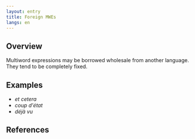 ```yaml
---
layout: entry
title: Foreign MWEs
langs: en
---
```


## Overview

Multiword expressions may be borrowed wholesale from another language. They tend to be completely fixed.

## Examples

- _et cetera_
- _coup d'état_
- _déjà vu_

## References
